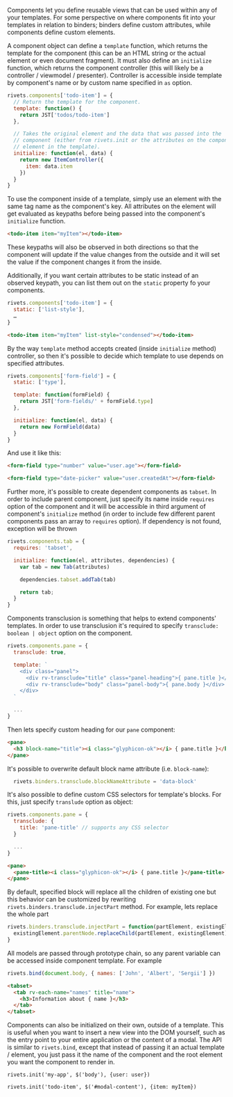 Components let you define reusable views that can be used within any of your templates. For some perspective on where components fit into your templates in relation to binders; binders define custom attributes, while components define custom elements.

A component object can define a `template` function, which returns the template for the component (this can be an HTML string or the actual element or even document fragment). It must also define an `initialize` function, which returns the component controller (this will likely be a controller / viewmodel / presenter). Controller is accessible inside template by component's name or by custom name specified in `as` option.

```javascript
rivets.components['todo-item'] = {
  // Return the template for the component.
  template: function() {
    return JST['todos/todo-item']
  },

  // Takes the original element and the data that was passed into the
  // component (either from rivets.init or the attributes on the component
  // element in the template).
  initialize: function(el, data) {
    return new ItemController({
      item: data.item
    })
  }
}
```

To use the component inside of a template, simply use an element with the same tag name as the component's key. All attributes on the element will get evaluated as keypaths before being passed into the component's `initialize` function.

```html
<todo-item item="myItem"></todo-item>
```

These keypaths will also be observed in both directions so that the component will update if the value changes from the outside and it will set the value if the component changes it from the inside.

Additionally, if you want certain attributes to be static instead of an observed keypath, you can list them out on the `static` property fo your components.

```javascript
rivets.components['todo-item'] = {
  static: ['list-style'],
  …
}
```

```html
<todo-item item="myItem" list-style="condensed"></todo-item>
```

By the way `template` method accepts created (inside `initialize` method) controller, so then it's possible to decide which template to use depends on specified attributes.

```js
rivets.components['form-field'] = {
  static: ['type'],

  template: function(formField) {
    return JST['form-fields/' + formField.type]
  },

  initialize: function(el, data) {
    return new FormField(data)
  }
}
```

And use it like this:

```html
<form-field type="number" value="user.age"></form-field>

<form-field type="date-picker" value="user.createdAt"></form-field>
```

Further more, it's possible to create dependent components as `tabset`. In order to include parent component, just specify its name inside `requires` option of the component and it will be accessible in third argument of component's `initialize` method (in order to include few different parent components pass an array to `requires` option). If dependency is not found, exception will be thrown

```js
rivets.components.tab = {
  requires: 'tabset',

  initialize: function(el, attributes, dependencies) {
    var tab = new Tab(attributes)

    dependencies.tabset.addTab(tab)

    return tab;
  }
}
```

Components transclusion is something that helps to extend components' templates. In order to use transclusion it's required to specify `transclude: boolean | object` option on the component.

```js
rivets.components.pane = {
  transclude: true,

  template: `
    <div class="panel">
      <div rv-transclude="title" class="panel-heading">{ pane.title }</div>
      <div rv-transclude="body" class="panel-body">{ pane.body }</div>
    </div>
  `

  ...
}
```

Then lets specify custom heading for our `pane` component:

```html
<pane>
  <h3 block-name="title"><i class="glyphicon-ok"></i> { pane.title }</h3>
</pane>
```

It's possible to overwrite default block name attribute (i.e. `block-name`):

```js
  rivets.binders.transclude.blockNameAttribute = 'data-block'
```

It's also possible to define custom CSS selectors for template's blocks. For this, just specify `translude` option as object:
```js
rivets.components.pane = {
  transclude: {
    title: 'pane-title' // supports any CSS selector
  }

  ...
}
```

```html
<pane>
  <pane-title><i class="glyphicon-ok"></i> { pane.title }</pane-title>
</pane>
```

By default, specified block will replace all the children of existing one but this behavior can be customized by rewriting `rivets.binders.transclude.injectPart` method. For example, lets replace the whole part

```js
rivets.binders.transclude.injectPart = function(partElement, existingElement) {
  existingElement.parentNode.replaceChild(partElement, existingElement)
}
```

All models are passed through prototype chain, so any parent variable can be accessed inside component template. For example

```js
rivets.bind(document.body, { names: ['John', 'Albert', 'Sergii'] })
```

```html
<tabset>
  <tab rv-each-name="names" title="name">
    <h3>Information about { name }</h3>
  </tab>
</tabset>
```

Components can also be initialized on their own, outside of a template. This is useful when you want to insert a new view into the DOM yourself, such as the entry point to your entire application or the content of a modal. The API is similar to `rivets.bind`, except that instead of passing it an actual template / element, you just pass it the name of the component and the root element you want the component to render in.

```
rivets.init('my-app', $('body'), {user: user})
```

```
rivets.init('todo-item', $('#modal-content'), {item: myItem})
```

